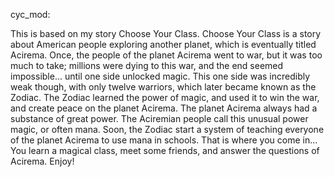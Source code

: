 cyc_mod:

This is based on my story Choose Your Class. 
Choose Your Class is a story about American people exploring another planet, which is eventually titled Acirema. 
Once, the people of the planet Acirema went to war, but it was too much to take; millions were dying to this war, and the end seemed impossible...
until one side unlocked magic. This one side was incredibly weak though, with only twelve warriors, which later became known as the Zodiac. 
The Zodiac learned the power of magic, and used it to win the war, and create peace on the planet Acirema. 
The planet Acirema always had a substance of great power. 
The Aciremian people call this unusual power magic, or often mana. Soon, the Zodiac start a system of teaching everyone of the planet Acirema to use mana in schools. 
That is where you come in...
You learn a magical class, meet some friends, and answer the questions of Acirema.
Enjoy!
